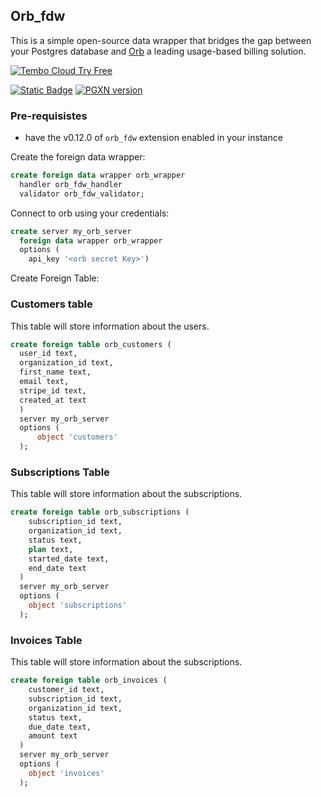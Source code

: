 ## Orb_fdw

This is a simple open-source data wrapper that bridges the gap between your Postgres database and [Orb](https://www.withorb.com/) a leading usage-based billing solution.

[![Tembo Cloud Try Free](https://tembo.io/tryFreeButton.svg)](https://cloud.tembo.io/sign-up)

[![Static Badge](https://img.shields.io/badge/%40tembo-community?logo=slack&label=slack)](https://join.slack.com/t/tembocommunity/shared_invite/zt-20dtnhcmo-pLNV7_Aobi50TdTLpfQ~EQ)
[![PGXN version](https://badge.fury.io/pg/orb_fdw.svg)](https://pgxn.org/dist/orb_fdw/)

### Pre-requisistes

- have the v0.12.0 of `orb_fdw` extension enabled in your instance

Create the foreign data wrapper:

``` sql
create foreign data wrapper orb_wrapper
  handler orb_fdw_handler
  validator orb_fdw_validator;
```

Connect to orb using your credentials:

``` sql
create server my_orb_server
  foreign data wrapper orb_wrapper
  options (
    api_key '<orb secret Key>')
```

Create Foreign Table:

### Customers table

This table will store information about the users.

``` sql
create foreign table orb_customers (
  user_id text,
  organization_id text,
  first_name text,
  email text,
  stripe_id text,
  created_at text
  )
  server my_orb_server
  options (
      object 'customers'
  );
```

### Subscriptions Table

This table will store information about the subscriptions.

``` sql
create foreign table orb_subscriptions (
    subscription_id text,
    organization_id text,
    status text,
    plan text,
    started_date text,
    end_date text
  )
  server my_orb_server
  options (
    object 'subscriptions'
  );
```

### Invoices Table

This table will store information about the subscriptions.

``` sql
create foreign table orb_invoices (
    customer_id text,
    subscription_id text,
    organization_id text,
    status text,
    due_date text,
    amount text
  )
  server my_orb_server
  options (
    object 'invoices'
  );
```
